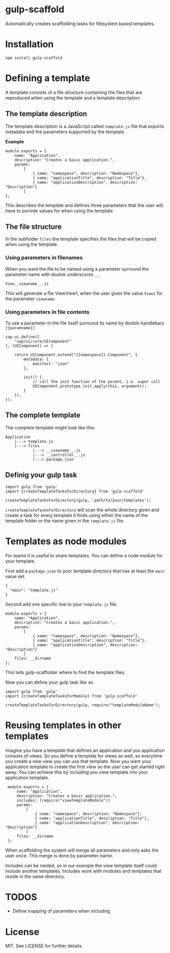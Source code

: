 gulp-scaffold
=============

Automatically creates scaffolding tasks for filesystem based templates.

# Installation

`npm install gulp-scaffold`

# Defining a template

A template consists of a file structure containing the files that are reproduced when using the template and a
template description

## The template description

The template description is a JavaScript called `template.js` file that exports metadata and the parameters supported by the template.

**Example**

    module.exports = {
        name: "Application",
        description: "Creates a basic application.",
        params:
            [
                { name: "namespace", description: "Namespace"},
                { name: "applicationTitle", description: "Title"},
                { name: "applicationDescription", description: "Description"}
            ]
    };
    
This describes the template and defines three parameters that the user will have to porivde values for when using the 
template

## The file structure

In the subfolder `files` the template specifies the files that will be copied when using the template.

### Using parameters in filenames

When you want the file to be named using a parameter surround the parameter name with double underscores `__`.

    View__viewname__.js
    
This will generate a file ViewView1, when the user gives the value `View1` for the parameter `viewname`.

### Using parameters in file contents

To use a parameter in the file itself surround its name by double handlebars `{{paramname}}`

    sap.ui.define([
        "sap/ui/core/UIComponent"
    ], (UIComponent) => {
    
        return UIComponent.extend("{{namespace}}.Component", {
            metadata: {
                manifest: "json"
            },
    
            init() {
                // call the init function of the parent, i.e. super call
                UIComponent.prototype.init.apply(this, arguments);                    
            }
        });
    });
 
## The complete template

The complete template might look like this:
 
    Application
        |---> template.js
        |---> files
                |---> __viewname__.js
                |---> __controller__.js
                |---> package.json
                
                
## Definig your gulp task

    import gulp from 'gulp'
    import {createTemplateTasksForDirectory} from 'gulp-scaffold'
    
    createTemplateTasksForDirectory(gulp, `path/to/your/templates');
    
`createTemplateTasksForDirectory` will scan the whole directory given and create a task for every template it finds using
either the name of the template folder or the name given in the `template.js` file.


# Templates as node modules

For teams it is useful to share templates. You can define a node module for your template.

First add a `package.json` to your template directory that has at least the `main` value set.

    {
      "main": "template.js"
    }
    
Second add one specific line to your `template.js` file. 


    module.exports = {
        name: "Application",
        description: "Creates a basic application.",
        params:
            [
                { name: "namespace", description: "Namespace"},
                { name: "applicationTitle", description: "Title"},
                { name: "applicationDescription", description: "Description"}
            ]
        files: __dirname
    };

This tells gulp-scaffolder where to find the template files.

Now you can define your gulp task like so


    import gulp from 'gulp'
    import {createTemplateTasksForModule} from 'gulp-scaffold'
    
    createTemplateTasksForDirectory(gulp, require("templateModuleName");


# Reusing templates in other templates
 
Imagine you have a template that defines an application and you application consists of views. So you define a template for
views as well, so everytime you create a new view you can use that template. Now you want your application template to create
 the first view so the user can get started right away. You can achieve this by including you view template into your application
 template.
 
     module.exports = {
         name: "Application",
         description: "Creates a basic application.",
         includes: [require("viewTemplateModule")]
         params:
             [
                 { name: "namespace", description: "Namespace"},
                 { name: "applicationTitle", description: "Title"},
                 { name: "applicationDescription", description: "Description"}
             ]
         files: __dirname
     };
     
When scaffolding the system will merge all parameters and only asks the user once. This merge is done by parameter-name.

Includes can be nested, so in our example the view template itself could include another templates. Includes work with modules
and templates that reside in the same directory.


# TODOS

* Define mapping of parameters when including


# License

MIT. See LICENSE for further details.

